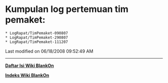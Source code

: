 # Kumpulan log pertemuan tim pemaket:
    * LogRapat/TimPemaket-090807
    * LogRapat/TimPemaket-290807
    * LogRapat/TimPemaket-111207

Last modified on 06/18/2008 09:52:49 AM

---
[**Daftar Isi Wiki BlankOn**](/DaftarIsi/README.md)
 
[**Indeks Wiki BlankOn**](/Indeks.md)
